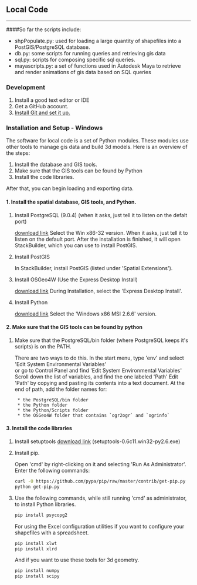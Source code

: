 ## Local Code ##

- - -

<!--This is a repository of scripts being used on the [Local Code Project](http://nicholas.demonchaux.com) which is currently in residency at the [Autodesk Idea Studio](http://usa.autodesk.com/ideastudio).-->
<!--These scripts are new, messy, and in development. Feel free to browse them, but don't expect them to work well or safely on your computer.  -->



####So far the scripts include:  
- shpPopulate.py: used for loading a large quantity of shapefiles into a PostGIS/PostgreSQL database.
- db.py: some scripts for running queries and retrieving gis data
- sql.py: scripts for composing specific sql queries.
- mayascripts.py: a set of functions used in Autodesk Maya to retrieve and render animations of gis data based on SQL queries

### Development

1. Install a good text editor or IDE
2. Get a GitHub account.
2. [Install Git and set it up.](http://help.github.com/win-set-up-git/)

### Installation and Setup - Windows

The software for local code is a set of Python modules. These modules use other
tools to manage gis data and build 3d models. Here is an overview of the steps:

1. Install the database and GIS tools.
2. Make sure that the GIS tools can be found by Python
3. Install the code libraries.

After that, you can begin loading and exporting data.

#### 1. Install the spatial database, GIS tools, and Python.

1. Install PostgreSQL (9.0.4) (when it asks, just tell it to listen on the
   defalt port)

    [download link](http://www.enterprisedb.com/products-services-training/pgdownload#windows)
    Select the Win x86-32 version.
    When it asks, just tell it to listen on the default port.
    After the installation is finished, it will open StackBuilder, which you
    can use to install PostGIS.

2. Install PostGIS 

    In StackBuilder, install PostGIS (listed under 'Spatial Extensions').

4. Install OSGeo4W (Use the Express Desktop Install)

    [download link](http://download.osgeo.org/osgeo4w/osgeo4w-setup.exe)
    During Installation, select the 'Express Desktop Install'.

4. Install Python

    [download link](http://www.python.org/download/releases/2.6.6/)
    Select the 'Windows x86 MSI 2.6.6' version.

#### 2. Make sure that the GIS tools can be found by python

1. Make sure that the PostgreSQL/bin folder (where PostgreSQL keeps it's
   scripts) is on the PATH.

    There are two ways to do this.
    In the start menu, type 'env' and select 'Edit System Environmental Variables'    
    or go to Control Panel and find 'Edit System Environmental Variables'
    Scroll down the list of variables, and find the one labeled 'Path'
    Edit 'Path' by copying and pasting its contents into a text document.
    At the end of path, add the folder names for:

        * the PostgreSQL/bin folder
        * the Python folder
        * the Python/Scripts folder
        * the OSGeo4W folder that contains `ogr2ogr` and `ogrinfo` 


#### 3. Install the code libraries

1. Install setuptools [download link](http://pypi.python.org/pypi/setuptools#files) (setuptools-0.6c11.win32-py2.6.exe)
2. Install pip.

    Open 'cmd' by right-clicking on it and selecting 'Run As Administrator'.
    Enter the following commands:

    ```bash
    curl -O https://github.com/pypa/pip/raw/master/contrib/get-pip.py
    python get-pip.py
    ```

3. Use the following commands, while still running 'cmd' as administrator, to
   install Python libraries.

    ```bash
    pip install psycopg2
    ```

    For using the Excel configuration utilities if you want to configure your
    shapefiles with a spreadsheet.

    ```bash
    pip install xlwt
    pip install xlrd
    ```

    And if you want to use these tools for 3d geometry.

    <!--This is a likely place for failure.-->
    ```bash
    pip install numpy
    pip install scipy
    ```


